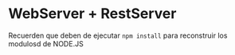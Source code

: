 # WebServer  + RestServer

Recuerden que deben de ejecutar ```npm install``` para reconstruir los modulosd de NODE.JS